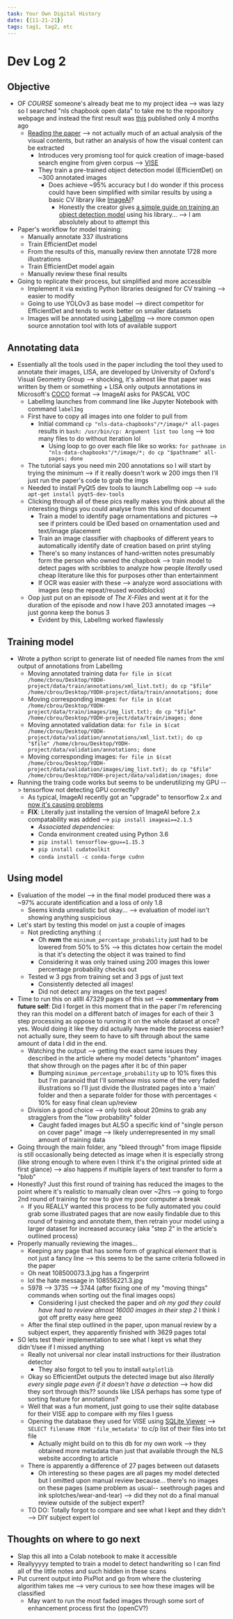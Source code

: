 ```yaml
---
task: Your Own Digital History
date: {{11-21-21}}
tags: tag1, tag2, etc
---
```


# Dev Log 2

## Objective
+ OF *COURSE* someone's already beat me to my project idea --> was lazy so I searched "nls chapbook open data" to take me to the repository webpage and instead the first result was [this](https://gitlab.com/vgg/nls-chapbooks-illustrations/) published only 4 months ago
	+ [Reading the paper](https://gitlab.com/vgg/nls-chapbooks-illustrations/-/blob/master/doc/dutta2021visual.pdf) --> not actually much of an actual analysis of the visual contents, but rather an analysis of how the visual content can be extracted
		+ Introduces very promisng tool for quick creation of image-based search engine from given corpus --> [VISE](https://www.robots.ox.ac.uk/~vgg/software/vise/)
		+ They train a pre-trained object detection model (EfficientDet) on ~300 annotated images
		  + Does achieve ~95% accuracy but I do wonder if this process could have been simplified with similar results by using a basic CV library like [ImageAI](https://github.com/OlafenwaMoses/ImageAI)?
			  + Honestly the creator gives [a simple guide on training an object detection model](https://medium.com/deepquestai/train-object-detection-ai-with-6-lines-of-code-6d087063f6ff) using his library... --> I am absolutely about to attempt this	
+ Paper's workflow for model training:
	+ Manually annotate 337 illustrations
	+ Train EfficientDet model
	+ From the results of this, manually review then annotate 1728 more illustrations
	+ Train EfficientDet model again
	+ Manually review these final results
+ Going to replicate their process, but simplified and more accessible
	+ Implement it via existing Python libraries designed for CV training --> easier to modify
	+ Going to use YOLOv3 as base model --> direct competitor for EfficientDet and tends to work better on smaller datasets 
	+ Images will be annotated using [LabelImg](https://github.com/tzutalin/labelImg) --> more common open source annotation tool with lots of available support

## Annotating data
+ Essentially all the tools used in the paper including the tool they used to annotate their images, LISA, are developed by University of Oxford's Visual Geometry Group --> shocking, it's almost like that paper was written by them or something
      + LISA only outputs annotations in Microsoft's [COCO](https://cocodataset.org/#home) format --> ImageAI asks for PASCAL VOC
  + LabelImg launches from command line like Jupyter Notebook with command `labelImg`
   + First have to copy all images into one folder to pull from
      + Initial command `cp "nls-data-chapbooks"/*/image/* all-pages` results in `bash: /usr/bin/cp: Argument list too long` --> too many files to do without iteration lol
		  + Using loop to go over each file like so works: `for pathname in "nls-data-chapbooks"/*/image/*; do cp "$pathname" all-pages; done`
    + The tutorial says you need min 200 annotations so I will start by trying the minimum --> if it really doesn't work w 200 imgs then I'll just run the paper's code to grab the imgs
    + Needed to install PyQt5 dev tools to launch LabelImg oop --> `sudo apt-get install pyqt5-dev-tools`
    + Clicking through all of these pics really makes you think about all the interesting things you could analyse from this kind of document
		+ Train a model to identify page ornamentations and pictures --> see if printers could be IDed based on ornamentation used and text/image placement
      	+ Train an image classifier with chapbooks of different years to automatically identify date of creation based on print styling  
      	+ There's so many instances of hand-written notes presumably form the person who owned the chapbook --> train model to detect pages with scribbles to analyze how people *literally* used cheap literature like this for purposes other than entertainment
      	+  If OCR was easier with these --> analyze word associations with images (esp the repeat/reused woodblocks)
    + Oop just put on an episode of *The X-Files* and went at it for the duration of the episode and now I have 203 annotated images --> just gonna keep the bonus 3
		+ Evident by this, LabelImg worked flawlessly

## Training model
+ Wrote a python script to generate list of needed file names from the xml output of annotations from LabelImg
	+ Moving annotated training data `for file in $(cat /home/cbrou/Desktop/YODH-project/data/train/annotations/xml_list.txt); do cp "$file" /home/cbrou/Desktop/YODH-project/data/train/annotations; done`
	+ Moving corresponding images: `for file in $(cat /home/cbrou/Desktop/YODH-project/data/train/images/img_list.txt); do cp "$file" /home/cbrou/Desktop/YODH-project/data/train/images; done`
	+ Moving annotated validation data: `for file in $(cat /home/cbrou/Desktop/YODH-project/data/validation/annotations/xml_list.txt); do cp "$file" /home/cbrou/Desktop/YODH-project/data/validation/annotations; done`
	+ Moving corresponding images: `for file in $(cat /home/cbrou/Desktop/YODH-project/data/validation/images/img_list.txt); do cp "$file" /home/cbrou/Desktop/YODH-project/data/validation/images; done`
+ Running the traing code works but seems to be underutilizing my GPU --> tensorflow not detecting GPU correctly?
	+ As typical, ImageAI recently got an "upgrade" to tensorflow 2.x and [now it's causing problems](https://github.com/OlafenwaMoses/ImageAI/issues/689)
	+ **FIX**: Literally just installing the version of ImageAI before 2.x compatability was added --> `pip install imageai==2.1.5`
		+ *Associated dependencies*:
		+ Conda environment created using Python 3.6
		+ `pip install tensorflow-gpu==1.15.3`
		+ `pip install cudatoolkit`
		+ `conda install -c conda-forge cudnn`

## Using model
+ Evaluation of the model --> in the final model produced there was a ~97%  accurate identification and a loss of only 1.8
	+ Seems kinda unrealistic but okay... --> evaluation of model isn't showing anything suspicious
+ Let's start by testing this model on just a couple of images
	+ Not predicting anything :( 
		+ Oh **nvm** the `minimum_percentage_probability` just had to be lowered from 50% to 5% --> this dictates how certain the model is that it's detecting the object it was trained to find
		+ Considering it was only trained using 200 images this lower percentage probability checks out 
	+ Tested w 3 pgs from training set and 3 pgs of just text
		+ Consistently detected all images!
		+ Did not detect any images on the text pages! 
+ Time to run this on alllll 47329 pages of this set --> **commentary from future self**: Did I forget in this moment that in the paper I'm referencing they ran this model on a different batch of images for each of their 3 step processing as oppose to running it on the whole dataset at once? yes. Would doing it like they did actually have made the process easier? not actually sure, they seem to have to sift through about the same amount of data I did in the end.
	+ Watching the output --> getting the exact same issues they described in the article where my model detects "phantom" images that show through on the pages after it bc of thin paper
		+ Bumping `minimum_percentage_probability` up to 10% fixes this but I'm paranoid that I'll somehow miss some of the very faded illustrations so I'll just divide the illustrated pages into a 'main' folder and then a separate folder for those with percentages < 10% for easy final clean up/review
	+ Division a good choice --> only took about 20mins to grab any stragglers from the "low probability" folder
		+ Caught faded images but ALSO a specific kind of "single person on cover page" image --> likely underrepresented in my small amount of training data
+ Going through the main folder, any "bleed through" from image flipside is still occasionally being detected as image when it is especially strong (like strong enough to where even I think it's the original printed side at first glance) --> also happens if multiple layers of text transfer to form a "blob"
+ Honestly? Just this first round of training has reduced the images to the point where it's realistic to manually clean over ~2hrs --> going to forgo 2nd round of training for now to give my poor computer a break
	+ If you REALLY wanted this process to be fully automated you could grab some illustrated pages that are now easily findable due to this round of training and annotate them, then retrain your model using a larger dataset for increased accuracy (aka "step 2" in the article's outlined process)
+ Properly manually reviewing the images...
	+ Keeping any page that has some form of graphical element that is not just a fancy line --> this seems to be the same criteria followed in the paper
	+ Oh neat 108500073.3.jpg has a fingerprint
	+ lol the hate message in 108556221.3.jpg
	+ 5978 --> 3735 --> 3744 (after fixing one of my "moving things" commands when sorting out the final images oops)
		+ Considering I just checked the paper and *oh my god they could have had to review almost 16000 images in their step 2* I think I got off pretty easy here geez
	+ After the final step outlined in the paper, upon manual review by a subject expert, they apparently finished with 3629 pages total
+ SO lets test their implementation to see what I kept vs what they didn't/see if I missed anything
	+ Really not universal nor clear install instructions for their illustration detector
		+ They also forgot to tell you to install `matplotlib`
	+ Okay so EfficientDet outputs the detected image but also *literally every single page even if it doesn't have a detection* --> how did they sort through this?? sounds like LISA perhaps has some type of sorting feature for annotations?
	+ Well that was a fun moment, just going to use their sqlite database for their VISE app to compare with my files I guess
  	+ Opening the database they used for VISE using [SQLite Viewer](https://inloop.github.io/sqlite-viewer/) --> `SELECT filename FROM 'file_metadata'` to c/p list of their files into txt file
		+ Actually might build on to this db for my own work --> they obtained more metadata than just that available through the NLS website according to article
	+ There is apparently a difference of 27 pages between out datasets
		+  Oh interesting so these pages are all pages my model detected but I omitted upon manual review because... there's no images on these pages (same problem as usual-- seethrough pages and ink splotches/wear-and-tear) --> did they not do a final manual review outside of the subject expert?
	+  TO DO: Totally forgot to compare and see what I kept and they didn't --> DIY subject expert lol

## Thoughts on where to go next
+ Slap this all into a Colab notebook to make it accessible
+ Reallyyyyy tempted to train a model to detect handwriting so I can find all of the little notes and such hidden in these scans
+ Put current output into PixPlot and go from where the clustering algorithim takes me --> very curious to see how these images will be classified
	+ May want to run the most faded images through some sort of enhancement process first tho (openCV?)

